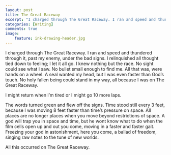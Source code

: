 ```yaml
---
layout: post
title: The Great Raceway
excerpt: "I charged through The Great Raceway. I ran and speed and thundered through it, past my enemy, under the bad signs. I relinquished all thought tied down to feeling; I let it all go. I knew nothing but the race."
categories: [Writing]
comments: true
image:
    feature: ink-drawing-header.jpg
---
```


I charged through The Great Raceway. I ran and speed and thundered through it, past my enemy, under the bad signs. I relinquished all thought tied down to feeling; I let it all go. I knew nothing but the race. No sight could see what I saw. No bullet small enough to find me. All that was, were hands on a wheel. A seal wanted my head, but I was even faster than God’s touch. No holy fallen being could stand in my way, all because I was on The Great Raceway.

I might return when I’m tired or I might go 10 more laps.

The words turned green and flew off the signs. Time stood still every 3 feet, because I was moving 8 feet faster than time’s pressure on space. All places are no longer places when you move beyond restrictions of space. A god will trap you in space and time, but he wont know what to do when the film cells open up and out you come, moving in a faster and faster gait. Freezing your god in astonishment, here you come, a ballad of freedom, singing raw notes to the tune of new worlds.

All this occurred on The Great Raceway.



